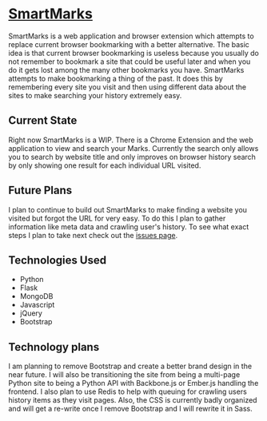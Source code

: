# [SmartMarks](http://www.smartmarks.co/)

SmartMarks is a web application and browser extension which attempts to replace current browser bookmarking with a better alternative. The basic idea is that current browser bookmarking is useless because you usually do not remember to bookmark a site that could be useful later and when you do it gets lost among the many other bookmarks you have. SmartMarks attempts to make bookmarking a thing of the past. It does this by remembering every site you visit and then using different data about the sites to make searching your history extremely easy.

## Current State

Right now SmartMarks is a WIP. There is a Chrome Extension and the web application to view and search your Marks. Currently the search only allows you to search by website title and only improves on browser history search by only showing one result for each individual URL visited.

## Future Plans

I plan to continue to build out SmartMarks to make finding a website you visited but forgot the URL for very easy. To do this I plan to gather information like meta data and crawling user's history. To see what exact steps I plan to take next check out the [issues page](https://github.com/srmor/smartmarks/issues).

## Technologies Used

* Python
* Flask
* MongoDB
* Javascript
* jQuery
* Bootstrap

## Technology plans

I am planning to remove Bootstrap and create a better brand design in the near future. I will also be transitioning the site from being a multi-page Python site to being a Python API with Backbone.js or Ember.js handling the frontend. I also plan to use Redis to help with queuing for crawling users history items as they visit pages. Also, the CSS is currently badly organized and will get a re-write once I remove Bootstrap and I will rewrite it in Sass.

